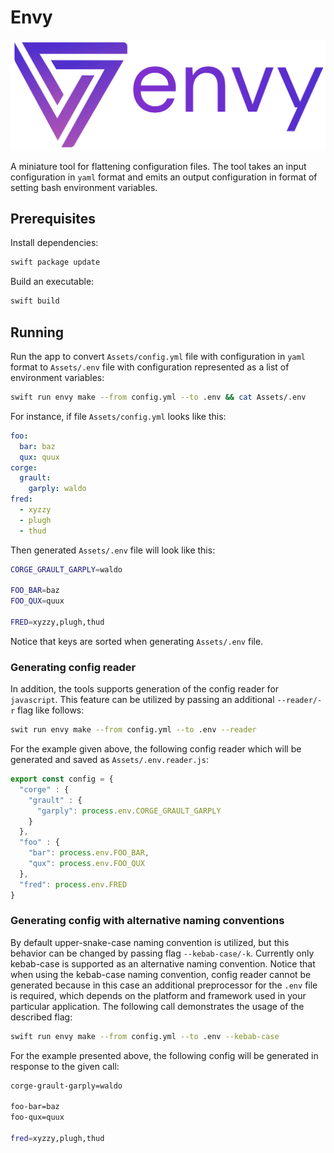 # Envy

<p align="center">
    <img src="Assets/logo.png"/>
</p>

A miniature tool for flattening configuration files. The tool takes an input configuration in `yaml` format and emits an output configuration in format of setting bash environment variables.  

## Prerequisites

Install dependencies:

```sh
swift package update
```

Build an executable:

```sh
swift build
```

## Running

Run the app to convert `Assets/config.yml` file with configuration in `yaml` format to `Assets/.env` file with configuration represented as a list of environment variables:

```sh
swift run envy make --from config.yml --to .env && cat Assets/.env
```

For instance, if file `Assets/config.yml` looks like this:

```yml
foo:
  bar: baz
  qux: quux
corge:
  grault:
    garply: waldo
fred:
  - xyzzy
  - plugh
  - thud
```

Then generated `Assets/.env` file will look like this:

```sh
CORGE_GRAULT_GARPLY=waldo

FOO_BAR=baz
FOO_QUX=quux

FRED=xyzzy,plugh,thud
```

Notice that keys are sorted when generating `Assets/.env` file.

### Generating config reader

In addition, the tools supports generation of the config reader for `javascript`. This feature can be utilized by passing an additional `--reader/-r` flag like follows:

```sh
swit run envy make --from config.yml --to .env --reader
```

For the example given above, the following config reader which will be generated and saved as `Assets/.env.reader.js`:

```js
export const config = {
  "corge" : {
    "grault" : {
      "garply": process.env.CORGE_GRAULT_GARPLY
    }
  },
  "foo" : {
    "bar": process.env.FOO_BAR,
    "qux": process.env.FOO_QUX
  },
  "fred": process.env.FRED
}
```

### Generating config with alternative naming conventions

By default upper-snake-case naming convention is utilized, but this behavior can be changed by passing flag `--kebab-case/-k`. Currently only kebab-case is supported as an alternative naming convention. Notice that when using the kebab-case naming convention, config reader cannot be generated because in this case an additional preprocessor for the `.env` file is required, which depends on the platform and framework used in your particular application. The following call demonstrates the usage of the described flag:

```sh
swift run envy make --from config.yml --to .env --kebab-case
```

For the example presented above, the following config will be generated in response to the given call:

```sh
corge-grault-garply=waldo

foo-bar=baz
foo-qux=quux

fred=xyzzy,plugh,thud
```
